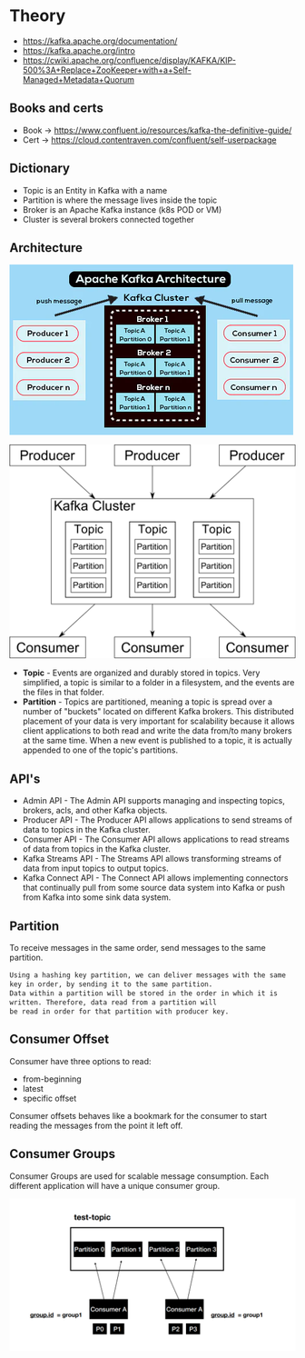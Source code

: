 # Theory

* https://kafka.apache.org/documentation/
* https://kafka.apache.org/intro
* https://cwiki.apache.org/confluence/display/KAFKA/KIP-500%3A+Replace+ZooKeeper+with+a+Self-Managed+Metadata+Quorum

## Books and certs

* Book -> https://www.confluent.io/resources/kafka-the-definitive-guide/
* Cert -> https://cloud.contentraven.com/confluent/self-userpackage

## Dictionary

* Topic is an Entity in Kafka with a name
* Partition is where the message lives inside the topic
* Broker is an Apache Kafka instance (k8s POD or VM)
* Cluster is several brokers connected together

## Architecture

![Kafka architecture from projectpro](./img/Kafka_Architecture_projectpro.webp "Kafka Architecture from https://www.projectpro.io/article/apache-kafka-architecture-/442")

![Kafka architecture from bulldogjob](./img/Kafka_Architecture_bulldogjob.png "Kafka Architecture from https://bulldogjob.pl/readme/apache-kafka-opis-dzialania-i-zastosowania")

* **Topic** - Events are organized and durably stored in topics. Very simplified, a topic is similar to a folder in a
  filesystem, and the events are the files in that folder.
* **Partition** - Topics are partitioned, meaning a topic is spread over a number of "buckets" located on different
  Kafka
  brokers. This distributed placement of your data is very important for scalability because it allows client
  applications to both read and write the data from/to many brokers at the same time. When a new event is published to a
  topic, it is actually appended to one of the topic's partitions.

## API's

* Admin API - The Admin API supports managing and inspecting topics, brokers, acls, and other Kafka objects.
* Producer API - The Producer API allows applications to send streams of data to topics in the Kafka cluster.
* Consumer API - The Consumer API allows applications to read streams of data from topics in the Kafka cluster.
* Kafka Streams API - The Streams API allows transforming streams of data from input topics to output topics.
* Kafka Connect API - The Connect API allows implementing connectors that continually pull from some source data system
  into Kafka or push from Kafka into some sink data system.

## Partition

To receive messages in the same order, send messages to the same partition.

```
Using a hashing key partition, we can deliver messages with the same key in order, by sending it to the same partition.
Data within a partition will be stored in the order in which it is written. Therefore, data read from a partition will
be read in order for that partition with producer key.
```

## Consumer Offset

Consumer have three options to read:

* from-beginning
* latest
* specific offset

Consumer offsets behaves like a bookmark for the consumer to start
reading the messages from the point it left off.

## Consumer Groups

Consumer Groups are used for scalable message consumption.
Each different application will have a unique consumer group.

![Kafka Consumer Groups from dilipsundarraj1](./img/Kafka_Consumers_Group_dilipsundarraj1.png "Kafka Consumer Groups")
